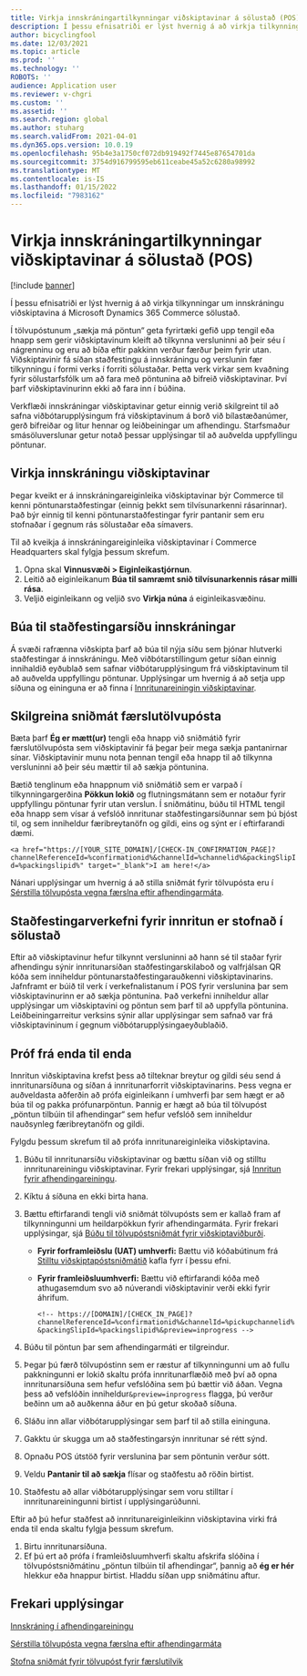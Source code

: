 ```yaml
---
title: Virkja innskráningartilkynningar viðskiptavinar á sölustað (POS)
description: Í þessu efnisatriði er lýst hvernig á að virkja tilkynningar um innskráningu viðskiptavina á Microsoft Dynamics 365 Commerce sölustað.
author: bicyclingfool
ms.date: 12/03/2021
ms.topic: article
ms.prod: ''
ms.technology: ''
ROBOTS: ''
audience: Application user
ms.reviewer: v-chgri
ms.custom: ''
ms.assetid: ''
ms.search.region: global
ms.author: stuharg
ms.search.validFrom: 2021-04-01
ms.dyn365.ops.version: 10.0.19
ms.openlocfilehash: 95b4e3a1750cf072db919492f7445e87654701da
ms.sourcegitcommit: 3754d916799595eb611ceabe45a52c6280a98992
ms.translationtype: MT
ms.contentlocale: is-IS
ms.lasthandoff: 01/15/2022
ms.locfileid: "7983162"
---
```

# <a name="enable-customer-check-in-notifications-in-point-of-sale-pos"></a>Virkja innskráningartilkynningar viðskiptavinar á sölustað (POS)

[!include [banner](includes/banner.md)]

Í þessu efnisatriði er lýst hvernig á að virkja tilkynningar um innskráningu viðskiptavina á Microsoft Dynamics 365 Commerce sölustað.

Í tölvupóstunum „sækja má pöntun“ geta fyrirtæki gefið upp tengil eða hnapp sem gerir viðskiptavinum kleift að tilkynna versluninni að þeir séu í nágrenninu og eru að bíða eftir pakkinn verður færður þeim fyrir utan. Viðskiptavinir fá síðan staðfestingu á innskráningu og verslunin fær tilkynningu í formi verks í forriti sölustaðar. Þetta verk virkar sem kvaðning fyrir sölustarfsfólk um að fara með pöntunina að bifreið viðskiptavinar. Því þarf viðskiptavinurinn ekki að fara inn í búðina.

Verkflæði innskráningar viðskiptavinar getur einnig verið skilgreint til að safna viðbótarupplýsingum frá viðskiptavinum á borð við bílastæðanúmer, gerð bifreiðar og litur hennar og leiðbeiningar um afhendingu. Starfsmaður smásöluverslunar getur notað þessar upplýsingar til að auðvelda uppfyllingu pöntunar.

## <a name="enable-customer-check-in"></a>Virkja innskráningu viðskiptavinar

Þegar kveikt er á innskráningareiginleika viðskiptavinar býr Commerce til kenni pöntunarstaðfestingar (einnig þekkt sem tilvísunarkenni rásarinnar). Það býr einnig til kenni pöntunarstaðfestingar fyrir pantanir sem eru stofnaðar í gegnum rás sölustaðar eða símavers. 

Til að kveikja á innskráningareiginleika viðskiptavinar í Commerce Headquarters skal fylgja þessum skrefum.

1. Opna skal **Vinnusvæði \> Eiginleikastjórnun**.
2. Leitið að eiginleikanum **Búa til samræmt snið tilvísunarkennis rásar milli rása**. 
3. Veljið eiginleikann og veljið svo **Virkja núna** á eiginleikasvæðinu. 

## <a name="create-a-check-in-confirmation-page"></a>Búa til staðfestingarsíðu innskráningar

Á svæði rafrænna viðskipta þarf að búa til nýja síðu sem þjónar hlutverki staðfestingar á innskráningu. Með viðbótarstillingum getur síðan einnig innihaldið eyðublað sem safnar viðbótarupplýsingum frá viðskiptavinum til að auðvelda uppfyllingu pöntunar. Upplýsingar um hvernig á að setja upp síðuna og eininguna er að finna í [Innritunareiningin viðskiptavinar](check-in-pickup-module.md).

## <a name="configure-the-transactional-email-template"></a>Skilgreina sniðmát færslutölvupósta

Bæta þarf **Ég er mætt(ur)** tengli eða hnapp við sniðmátið fyrir færslutölvupósta sem viðskiptavinir fá þegar þeir mega sækja pantanirnar sínar. Viðskiptavinir munu nota þennan tengil eða hnapp til að tilkynna versluninni að þeir séu mættir til að sækja pöntunina. 

Bætið tenglinum eða hnappnum við sniðmátið sem er varpað í tilkynningargerðina **Pökkun lokið** og flutningsmátann sem er notaður fyrir uppfyllingu pöntunar fyrir utan verslun. Í sniðmátinu, búðu til HTML tengil eða hnapp sem vísar á vefslóð innritunar staðfestingarsíðunnar sem þú bjóst til, og sem inniheldur færibreytanöfn og gildi, eins og sýnt er í eftirfarandi dæmi.

`<a href="https://[YOUR_SITE_DOMAIN]/[CHECK-IN_CONFIRMATION_PAGE]?channelReferenceId=%confirmationid%&channelId=%channelid%&packingSlipId=%packingslipid%" target="_blank">I am here!</a>`

Nánari upplýsingar um hvernig á að stilla sniðmát fyrir tölvupósta eru í [Sérstilla tölvupósta vegna færslna eftir afhendingarmáta](customize-email-delivery-mode.md). 

## <a name="a-check-in-confirmation-task-is-created-in-pos"></a>Staðfestingarverkefni fyrir innritun er stofnað í sölustað

Eftir að viðskiptavinur hefur tilkynnt versluninni að hann sé til staðar fyrir afhendingu sýnir innritunarsíðan staðfestingarskilaboð og valfrjálsan QR kóða sem inniheldur pöntunarstaðfestingarauðkenni viðskiptavinarins. Jafnframt er búið til verk í verkefnalistanum í POS fyrir verslunina þar sem viðskiptavinurinn er að sækja pöntunina. Það verkefni inniheldur allar upplýsingar um viðskiptavini og pöntun sem þarf til að uppfylla pöntunina. Leiðbeiningarreitur verksins sýnir allar upplýsingar sem safnað var frá viðskiptavininum í gegnum viðbótarupplýsingaeyðublaðið.

## <a name="end-to-end-testing"></a>Próf frá enda til enda

Innritun viðskiptavina krefst þess að tilteknar breytur og gildi séu send á innritunarsíðuna og síðan á innritunarforrit viðskiptavinarins. Þess vegna er auðveldasta aðferðin að prófa eiginleikann í umhverfi þar sem hægt er að búa til og pakka prófunarpöntun. Þannig er hægt að búa til tölvupóst „pöntun tilbúin til afhendingar“ sem hefur vefslóð sem inniheldur nauðsynleg færibreytanöfn og gildi.

Fylgdu þessum skrefum til að prófa innritunareiginleika viðskiptavina.

1. Búðu til innritunarsíðu viðskiptavinar og bættu síðan við og stilltu innritunareiningu viðskiptavinar. Fyrir frekari upplýsingar, sjá [Innritun fyrir afhendingareiningu](check-in-pickup-module.md). 
1. Kíktu á síðuna en ekki birta hana.
1. Bættu eftirfarandi tengli við sniðmát tölvupósts sem er kallað fram af tilkynningunni um heildarpökkun fyrir afhendingarmáta. Fyrir frekari upplýsingar, sjá [Búðu til tölvupóstsniðmát fyrir viðskiptaviðburði](email-templates-transactions.md).

    - **Fyrir forframleiðslu (UAT) umhverfi:** Bættu við kóðabútinum frá [Stilltu viðskiptapóstsniðmátið](#configure-the-transactional-email-template) kafla fyrr í þessu efni.
    - **Fyrir framleiðsluumhverfi:** Bættu við eftirfarandi kóða með athugasemdum svo að núverandi viðskiptavinir verði ekki fyrir áhrifum.

        `<!-- https://[DOMAIN]/[CHECK_IN_PAGE]?channelReferenceId=%confirmationid%&channelId=%pickupchannelid%&packingSlipId=%packingslipid%&preview=inprogress -->`

1. Búðu til pöntun þar sem afhendingarmáti er tilgreindur.
1. Þegar þú færð tölvupóstinn sem er ræstur af tilkynningunni um að fullu pakkningunni er lokið skaltu prófa innritunarflæðið með því að opna innritunarsíðuna sem hefur vefslóðina sem þú bættir við áðan. Vegna þess að vefslóðin inniheldur`&preview=inprogress` flagga, þú verður beðinn um að auðkenna áður en þú getur skoðað síðuna.
1. Sláðu inn allar viðbótarupplýsingar sem þarf til að stilla eininguna.
1. Gakktu úr skugga um að staðfestingarsýn innritunar sé rétt sýnd.
1. Opnaðu POS útstöð fyrir verslunina þar sem pöntunin verður sótt.
1. Veldu **Pantanir til að sækja** flísar og staðfestu að röðin birtist.
1. Staðfestu að allar viðbótarupplýsingar sem voru stilltar í innritunareiningunni birtist í upplýsingarúðunni.

Eftir að þú hefur staðfest að innritunareiginleikinn viðskiptavina virki frá enda til enda skaltu fylgja þessum skrefum.

1. Birtu innritunarsíðuna.
1. Ef þú ert að prófa í framleiðsluumhverfi skaltu afskrifa slóðina í tölvupóstsniðmátinu „pöntun tilbúin til afhendingar“, þannig að **ég er hér** hlekkur eða hnappur birtist. Hladdu síðan upp sniðmátinu aftur.

## <a name="additional-resources"></a>Frekari upplýsingar

[Innskráning í afhendingareiningu](check-in-pickup-module.md)

[Sérstilla tölvupósta vegna færslna eftir afhendingarmáta](customize-email-delivery-mode.md)

[Stofna sniðmát fyrir tölvupóst fyrir færslutilvik](email-templates-transactions.md)
